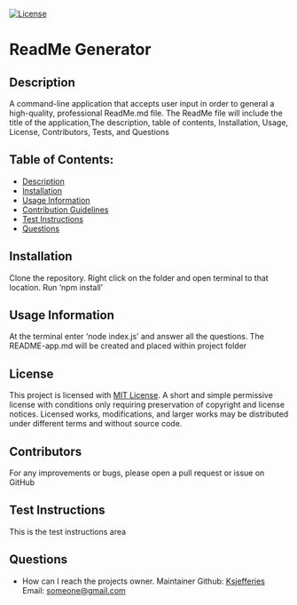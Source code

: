 
[![License](https://img.shields.io/badge/License-MIT%20License-Green)](http://choosealicense.com/licenses/mit/)
# ReadMe Generator
## Description
A command-line application that accepts user input in order to general a high-quality, professional ReadMe.md file.  The ReadMe file will include the title of the application,The description, table of contents, Installation, Usage, License, Contributors, Tests, and Questions

## Table of Contents:

- [Description](#description)
- [Installation](#installation)
- [Usage Information](#usage-information)
- [Contribution Guidelines](#contributors) 
- [Test Instructions](#test-instructions)
- [Questions](#questions)



## Installation
Clone the repository.  Right click on the folder and open terminal to that location.  Run ‘npm install’

## Usage Information
At the terminal enter ‘node index.js’ and answer all the questions.  The README-app.md will be created and placed within project folder

## License
This project is licensed with [MIT License](http://choosealicense.com/licenses/mit/). A short and simple permissive license with conditions only requiring preservation of copyright and license notices. Licensed works, modifications, and larger works may be distributed under different terms and without source code.

## Contributors
For any improvements or bugs, please open a pull request or issue on GitHub

## Test Instructions
This is the test instructions area

## Questions

 - How can I reach the projects owner. 
Maintainer Github: [Ksjefferies](https://githib.com/Ksjefferies)
Email: [someone@gmail.com](mailto:someone@gmail.com)
